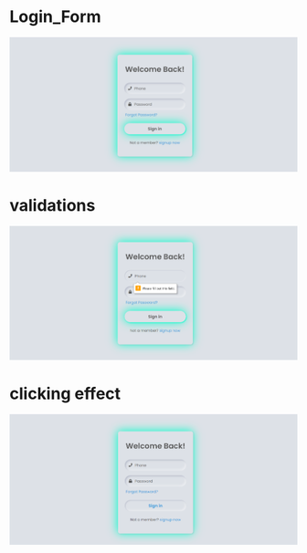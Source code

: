 # Login_Form
![](https://github.com/AADI-1331/Login_Form/blob/sum_of_digits_of_integers_in_a_number/login/L1.png)
# validations
![](https://github.com/AADI-1331/Login_Form/blob/sum_of_digits_of_integers_in_a_number/login/L2.png)
# clicking effect
![](https://github.com/AADI-1331/Login_Form/blob/sum_of_digits_of_integers_in_a_number/login/L3.png)
